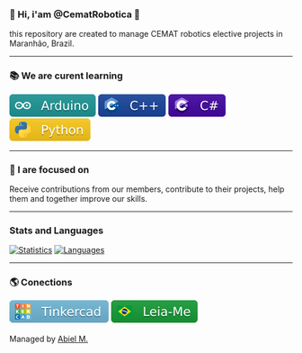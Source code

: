 ### 👋 Hi, i'am @CematRobotica 🤖
this repository are created to manage CEMAT robotics elective projects in Maranhão, Brazil.

-----

### 📚 We are curent learning
![Arduino](https://raw.githubusercontent.com/CematRobotica/CematRobotica/main/assets/badges/arduino.svg)
![C++](https://raw.githubusercontent.com/CematRobotica/CematRobotica/main/assets/badges/c%2B%2B.svg)
![C#](https://raw.githubusercontent.com/CematRobotica/CematRobotica/main/assets/badges/c%23.svg)
![Python](https://raw.githubusercontent.com/CematRobotica/CematRobotica/main/assets/badges/python.svg)

-----

### 🏹 I are focused on
Receive contributions from our members, contribute to their projects, help them and together improve our skills.

-----

### Stats and Languages
[![Statistics](https://github-readme-stats.vercel.app/api?username=CematRobotica&theme=tokyonight)](https://github.com/CematRobotica/)
[![Languages](https://github-readme-stats.vercel.app/api/top-langs/?username=CematRobotica&hide=html&layout=compact&theme=tokyonight)](https://github.com/CematRobotica/)

-----

### 🌎 Conections
[![Profile on Tinkercad](https://raw.githubusercontent.com/CematRobotica/CematRobotica/main/assets/badges/tinkercad.svg)](https://tinkercad.com/users/0V9Q0fhb8qC-cematrobotica)
[![README.MD in Portuguese](https://raw.githubusercontent.com/CematRobotica/CematRobotica/main/assets/badges/leiame.svg)](https://github.com/CematRobotica)
<br>
<br>
Managed by [Abiel M.](https://www.github.com/paodelonga)